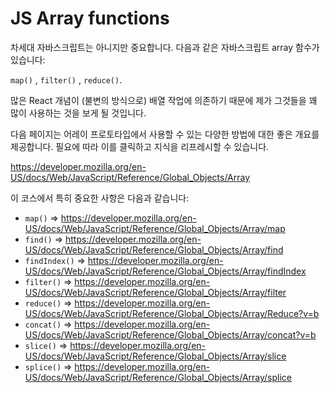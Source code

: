 # JS Array functions



차세대 자바스크립트는 아니지만 중요합니다. 다음과 같은 자바스크립트 array 함수가 있습니다: 

`map()` , `filter()` , `reduce()`.



많은 React 개념이 (불변의 방식으로) 배열 작업에 의존하기 때문에 제가 그것들을 꽤 많이 사용하는 것을 보게 될 것입니다.



다음 페이지는 어레이 프로토타입에서 사용할 수 있는 다양한 방법에 대한 좋은 개요를 제공합니다. 필요에 따라 이를 클릭하고 지식을 리프레시할 수 있습니다.

 https://developer.mozilla.org/en-US/docs/Web/JavaScript/Reference/Global_Objects/Array



이 코스에서 특히 중요한 사항은 다음과 같습니다:

- `map()` => https://developer.mozilla.org/en-US/docs/Web/JavaScript/Reference/Global_Objects/Array/map
- `find()` => https://developer.mozilla.org/en-US/docs/Web/JavaScript/Reference/Global_Objects/Array/find
- `findIndex()` => https://developer.mozilla.org/en-US/docs/Web/JavaScript/Reference/Global_Objects/Array/findIndex
- `filter()` => https://developer.mozilla.org/en-US/docs/Web/JavaScript/Reference/Global_Objects/Array/filter
- `reduce()` => https://developer.mozilla.org/en-US/docs/Web/JavaScript/Reference/Global_Objects/Array/Reduce?v=b
- `concat()` => https://developer.mozilla.org/en-US/docs/Web/JavaScript/Reference/Global_Objects/Array/concat?v=b
- `slice()` => https://developer.mozilla.org/en-US/docs/Web/JavaScript/Reference/Global_Objects/Array/slice
- `splice()` => https://developer.mozilla.org/en-US/docs/Web/JavaScript/Reference/Global_Objects/Array/splice